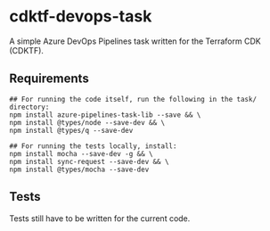 # cdktf-devops-task
A simple Azure DevOps Pipelines task written for the Terraform CDK (CDKTF).

## Requirements
```shell
## For running the code itself, run the following in the task/ directory:
npm install azure-pipelines-task-lib --save && \
npm install @types/node --save-dev && \
npm install @types/q --save-dev

## For running the tests locally, install:
npm install mocha --save-dev -g && \
npm install sync-request --save-dev && \
npm install @types/mocha --save-dev
```

## Tests
Tests still have to be written for the current code.
